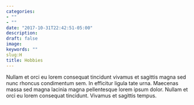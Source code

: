 ```yaml
---
categories:
- ""
- ""
date: "2017-10-31T22:42:51-05:00"
description: 
draft: false
image: 
keywords: ""
slug:H
title: Hobbies
---
```

Nullam et orci eu lorem consequat tincidunt vivamus et sagittis magna
  sed nunc rhoncus condimentum sem. In efficitur ligula tate urna. Maecenas massa
  sed magna lacinia magna pellentesque lorem ipsum dolor. Nullam et orci eu lorem
  consequat tincidunt. Vivamus et sagittis tempus.